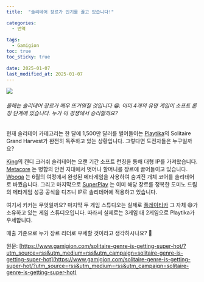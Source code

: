 ```yaml
---
title:  "솔리테어 장르가 인기를 끌고 있습니다!"

categories:
  - 번역
  
tags:
  - Gamigion
toc: true
toc_sticky: true
 
date: 2025-01-07
last_modified_at: 2025-01-07
---
```

![](https://www.gamigion.com/wp-content/uploads/2025/01/Solitaire-genre-is-getting-super-hot.jpg)

###### 올해는 솔리테어 장르가 매우 뜨거워질 것입니다 😁. 이미 4개의 유명 게임이 소프트 론칭 단계에 있습니다. 누가 이 경쟁에서 승리할까요?

현재 솔리테어 카테고리는 한 달에 1,500만 달러를 벌어들이는 [Playtika](https://www.linkedin.com/company/playtika/)의 Solitaire Grand Harvest가 완전히 독주하고 있는 상황입니다. 그렇다면 도전자들은 누구일까요?  
  
[King](https://www.linkedin.com/company/king/)의 캔디 크러쉬 솔리테어는 오랜 기간 소프트 런칭을 통해 대형 IP를 가져왔습니다. [Metacore](https://www.linkedin) 는 병합의 안전 지대에서 벗어나 할머니를 장르에 끌어들이고 있습니다. [Wooga](https://www.linkedin.com/company/wooga/) 는 6월의 여정에서 완성된 메타게임을 사용하여 숨겨진 개체 코어를 솔리테어로 바꿨습니다. 그리고 마지막으로 [SuperPlay](https://www.linkedin.com/company/superplay/) 는 이미 해당 장르를 정복한 도미노 드림의 메타게임 성공 공식을 디즈니 IP로 솔리테어에 적용하고 있습니다.  
  
여기서 키커는 무엇일까요? 마지막 두 게임 스튜디오는 실제로 [플레이티카](https://www.linkedin.com/company/playtika/) 그 자체 😅가 소유하고 있는 게임 스튜디오입니다. 따라서 실제로는 3게임 대 2게임으로 Playtika가 우세합니다.

매출 기준으로 누가 장르 리더로 우세할 것이라고 생각하시나요? 🤔

원문: [https://www.gamigion.com/solitaire-genre-is-getting-super-hot/?utm_source=rss&utm_medium=rss&utm_campaign=solitaire-genre-is-getting-super-hot](https://www.gamigion.com/solitaire-genre-is-getting-super-hot/?utm_source=rss&utm_medium=rss&utm_campaign=solitaire-genre-is-getting-super-hot)